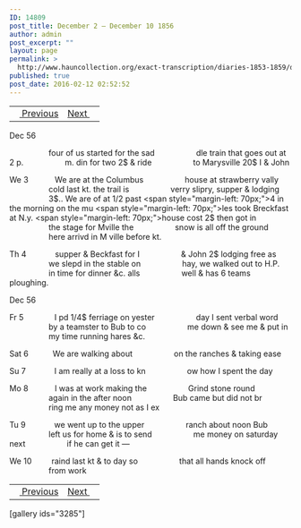 ```yaml
---
ID: 14809
post_title: December 2 – December 10 1856
author: admin
post_excerpt: ""
layout: page
permalink: >
  http://www.hauncollection.org/exact-transcription/diaries-1853-1859/december-2-december-10-1856/
published: true
post_date: 2016-02-12 02:52:52
---
```

<table style="width: 100%;" align="center">
<tbody>
<tr>
<td><a href="http://www.hauncollection.org/version-2/diaries-1853-1859/november-29-december-2-1856/"><img src="https://lh3.googleusercontent.com/-EFJpxxNiPNw/VqgtWBCZrMI/AAAAAAAAAFU/WfY4lPFWWkg/s800-Ic42/Soeb-Plain-Arrows-8-10px.png" alt="" width="10" height="10" /> Previous</a></td>
<td style="text-align: right;"><a href="http://www.hauncollection.org/version-2/diaries-1853-1859/december-11-december-18-1856/">Next <img src="https://lh3.googleusercontent.com/-67k0cYlpXHw/VqgtWKz1MXI/AAAAAAAAAFU/k9PW_Piyurk/s800-Ic42/Soeb-Plain-Arrows-5-10px.png" alt="" width="10" height="10" /></a></td>
</tr>
</tbody>
</table>
Dec 56

<span style="margin-left: 70px;">four of us started for the sad
<span style="margin-left: 70px;">dle train that goes out at 2 p.
<span style="margin-left: 70px;">m. din for two 2$ &amp; ride
<span style="margin-left: 70px;">to Marysville 20$ I &amp; John</span></span></span></span>

We 3            We are at the Columbus
<span style="margin-left: 70px;">house at strawberry vally
<span style="margin-left: 70px;">cold last kt. the trail is
<span style="margin-left: 70px;">verry slipry, supper &amp; lodging
<span style="margin-left: 70px;">3$.. We are of at 1/2 past
<span style="margin-left: 70px;">4 in the morning on the mu
<span style="margin-left: 70px;">les took Breckfast at N.y.
<span style="margin-left: 70px;">house cost 2$ then got in
<span style="margin-left: 70px;">the stage for Mville the
<span style="margin-left: 70px;">snow is all off the ground
<span style="margin-left: 70px;">here arrivd in M ville before kt.</span></span></span></span></span></span></span></span></span></span>

Th 4             supper &amp; Beckfast for I
<span style="margin-left: 70px;">&amp; John 2$ lodging free as
<span style="margin-left: 70px;">we slepd in the stable on
<span style="margin-left: 70px;">hay, we walked out to H.P.
<span style="margin-left: 70px;">in time for dinner &amp;c. alls
<span style="margin-left: 70px;">well &amp; has 6 teams ploughing.</span></span></span></span></span>

Dec 56

Fr 5              I pd 1/4$ ferriage on yester
<span style="margin-left: 70px;">day I sent verbal word
<span style="margin-left: 70px;">by a teamster to Bub to co
<span style="margin-left: 70px;">me down &amp; see me &amp; put in
<span style="margin-left: 70px;">my time running hares &amp;c.</span></span></span></span>

Sat 6           We are walking about
<span style="margin-left: 70px;">on the ranches &amp; taking ease</span>

Su 7             I am really at a loss to kn
<span style="margin-left: 70px;">ow how I spent the day</span>

Mo 8            I was at work making the
<span style="margin-left: 70px;">Grind stone round
<span style="margin-left: 70px;">again in the after noon
<span style="margin-left: 70px;">Bub came but did not br
<span style="margin-left: 70px;">ring me any money not as I ex</span></span></span></span>

Tu 9             we went up to the upper
<span style="margin-left: 70px;">ranch about noon Bub
<span style="margin-left: 70px;">left us for home &amp; is to send
<span style="margin-left: 70px;">me money on saturday next
<span style="margin-left: 70px;">if he can get it —</span></span></span></span>

We 10         raind last kt &amp; to day so
<span style="margin-left: 70px;">that all hands knock off
<span style="margin-left: 70px;">from work</span></span>
<table style="width: 100%;" align="center">
<tbody>
<tr>
<td><a href="http://www.hauncollection.org/version-2/diaries-1853-1859/november-29-december-2-1856/"><img src="https://lh3.googleusercontent.com/-EFJpxxNiPNw/VqgtWBCZrMI/AAAAAAAAAFU/WfY4lPFWWkg/s800-Ic42/Soeb-Plain-Arrows-8-10px.png" alt="" width="10" height="10" /> Previous</a></td>
<td style="text-align: right;"><a href="http://www.hauncollection.org/version-2/diaries-1853-1859/december-11-december-18-1856/">Next <img src="https://lh3.googleusercontent.com/-67k0cYlpXHw/VqgtWKz1MXI/AAAAAAAAAFU/k9PW_Piyurk/s800-Ic42/Soeb-Plain-Arrows-5-10px.png" alt="" width="10" height="10" /></a></td>
</tr>
</tbody>
</table>
[gallery ids="3285"]
